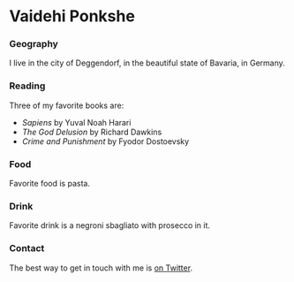 # Vaidehi Ponkshe

### Geography

I live in the city of Deggendorf, in the beautiful state of Bavaria, in Germany.

### Reading

Three of my favorite books are:

- *Sapiens* by Yuval Noah Harari
- *The God Delusion* by Richard Dawkins
- *Crime and Punishment* by Fyodor Dostoevsky

### Food

Favorite food is pasta.

### Drink

Favorite drink is a negroni sbagliato with prosecco in it.

### Contact

The best way to get in touch with me is [on Twitter](https://twitter.com/vaidehiponkshe).
